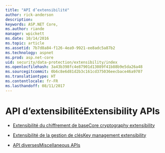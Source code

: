 ```yaml
---
title: "API d’extensibilité"
author: rick-anderson
description: 
keywords: ASP.NET Core,
ms.author: riande
manager: wpickett
ms.date: 10/14/2016
ms.topic: article
ms.assetid: 7b7d8a84-f126-4ea9-9921-ee8adc5a87b2
ms.technology: aspnet
ms.prod: asp.net-core
uid: security/data-protection/extensibility/index
ms.openlocfilehash: 3a43b398fc4e87901d13089f41b88b9e5da26a48
ms.sourcegitcommit: 0b6c8e6d81d2b3c161cd375036eecbace46a9707
ms.translationtype: HT
ms.contentlocale: fr-FR
ms.lasthandoff: 08/11/2017
---
```

# <a name="extensibility-apis"></a><span data-ttu-id="91c45-103">API d’extensibilité</span><span class="sxs-lookup"><span data-stu-id="91c45-103">Extensibility APIs</span></span>

* [<span data-ttu-id="91c45-104">Extensibilité du chiffrement de base</span><span class="sxs-lookup"><span data-stu-id="91c45-104">Core cryptography extensibility</span></span>](core-crypto.md)

* [<span data-ttu-id="91c45-105">Extensibilité de la gestion de clés</span><span class="sxs-lookup"><span data-stu-id="91c45-105">Key management extensibility</span></span>](key-management.md)

* [<span data-ttu-id="91c45-106">API diverses</span><span class="sxs-lookup"><span data-stu-id="91c45-106">Miscellaneous APIs</span></span>](misc-apis.md)
